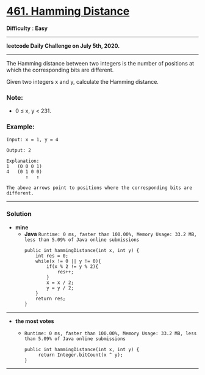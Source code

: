 # [461. Hamming Distance](https://leetcode.com/problems/hamming-distance/)

**Difficulty** : **Easy**

---

**leetcode Daily Challenge on July 5th, 2020.**

----

The Hamming distance between two integers is the number of positions at which the corresponding bits are different.

Given two integers x and y, calculate the Hamming distance.

### Note:
* 0 ≤ x, y < 231.

### Example:
```
Input: x = 1, y = 4

Output: 2

Explanation:
1   (0 0 0 1)
4   (0 1 0 0)
       ↑   ↑

The above arrows point to positions where the corresponding bits are different.
```

---

### Solution
* **mine**
  * **Java** 
    `Runtime: 0 ms, faster than 100.00%, Memory Usage: 33.2 MB, less than 5.09% of Java online submissions `
    ```
    public int hammingDistance(int x, int y) {
        int res = 0;
        while(x != 0 || y != 0){
            if(x % 2 != y % 2){
                res++;
            }
            x = x / 2;
            y = y / 2;
        }
        return res;
    }
    ```
    
    
---

* **the most votes** 

  * `Runtime: 0 ms, faster than 100.00%, Memory Usage: 33.2 MB, less than 5.09% of Java online submissions `
    ```
    public int hammingDistance(int x, int y) {
         return Integer.bitCount(x ^ y);
    }
    ```
  
  
---
